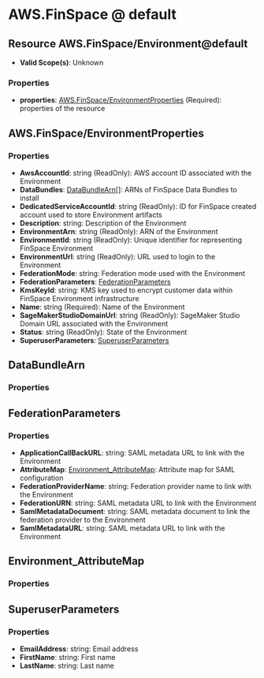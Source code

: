 # AWS.FinSpace @ default

## Resource AWS.FinSpace/Environment@default
* **Valid Scope(s)**: Unknown
### Properties
* **properties**: [AWS.FinSpace/EnvironmentProperties](#awsfinspaceenvironmentproperties) (Required): properties of the resource

## AWS.FinSpace/EnvironmentProperties
### Properties
* **AwsAccountId**: string (ReadOnly): AWS account ID associated with the Environment
* **DataBundles**: [DataBundleArn](#databundlearn)[]: ARNs of FinSpace Data Bundles to install
* **DedicatedServiceAccountId**: string (ReadOnly): ID for FinSpace created account used to store Environment artifacts
* **Description**: string: Description of the Environment
* **EnvironmentArn**: string (ReadOnly): ARN of the Environment
* **EnvironmentId**: string (ReadOnly): Unique identifier for representing FinSpace Environment
* **EnvironmentUrl**: string (ReadOnly): URL used to login to the Environment
* **FederationMode**: string: Federation mode used with the Environment
* **FederationParameters**: [FederationParameters](#federationparameters)
* **KmsKeyId**: string: KMS key used to encrypt customer data within FinSpace Environment infrastructure
* **Name**: string (Required): Name of the Environment
* **SageMakerStudioDomainUrl**: string (ReadOnly): SageMaker Studio Domain URL associated with the Environment
* **Status**: string (ReadOnly): State of the Environment
* **SuperuserParameters**: [SuperuserParameters](#superuserparameters)

## DataBundleArn
### Properties

## FederationParameters
### Properties
* **ApplicationCallBackURL**: string: SAML metadata URL to link with the Environment
* **AttributeMap**: [Environment_AttributeMap](#environmentattributemap): Attribute map for SAML configuration
* **FederationProviderName**: string: Federation provider name to link with the Environment
* **FederationURN**: string: SAML metadata URL to link with the Environment
* **SamlMetadataDocument**: string: SAML metadata document to link the federation provider to the Environment
* **SamlMetadataURL**: string: SAML metadata URL to link with the Environment

## Environment_AttributeMap
### Properties

## SuperuserParameters
### Properties
* **EmailAddress**: string: Email address
* **FirstName**: string: First name
* **LastName**: string: Last name

